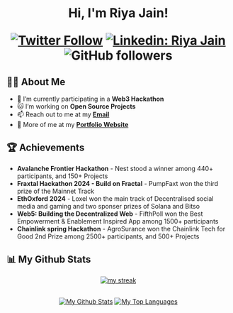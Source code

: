 <h1 align="center">Hi, I'm Riya Jain!

[![Twitter Follow](https://img.shields.io/badge/follow-%40Jriyyya-1DA1F2?logo=twitter&style=social)](https://twitter.com/jriyyya)
[![Linkedin: Riya Jain](https://img.shields.io/badge/-Riya-blue?style=flat-square&logo=Linkedin&logoColor=white&link=https://www.linkedin.com/in/jriyyya/)](https://www.linkedin.com/in/jriyyya/)
![GitHub followers](https://img.shields.io/github/followers/jriyyya?label=Follow&style=social)


## 👩‍💻 About Me

- 🚀 I’m currently participating in a **Web3 Hackathon**
- 🐱 I’m working on **Open Source Projects** 
- 📫 Reach out to me at my **<a href="mailto:riya1jain567@gmail.com">Email</a>** 
- 🧑 More of me at my **[Portfolio Website](https://bit.ly/jriyyya)** 

## 🏆 Achievements 

- **Avalanche Frontier Hackathon** - Nest stood a winner among 440+ participants, and 150+ Projects
- **Fraxtal Hackathon 2024 - Build on Fractal** - PumpFaxt won the third prize of the Mainnet Track
- **EthOxford 2024** - Loxel won the main track of Decentralised social media and gaming and two sponser prizes of Solana and Bitso
- **Web5: Building the Decentralized Web** - FifthPoll won the Best Empowerment & Enablement Inspired App among 1500+ participants
- **Chainlink spring Hackathon** - AgroSurance won the Chainlink Tech for Good 2nd Prize among 2500+ participants, and 500+ Projects

 
## 📊 My Github Stats
 
<p align="center">
    <a href="https://github.com/jriyyya/github-readme-streak-stats">
        <img title="🔥 Get streak stats for your profile at git.io/streak-stats" alt="my streak" src="https://github-readme-streak-stats.herokuapp.com/?user=jriyyya&theme=black-ice&hide_border=true&stroke=0000&background=060A0CD0"/>
    </a>
</p>
 
<div align="center">


  <br/>
    <a href="https://github.com/jriyyya/github-readme-stats"><img alt="My Github Stats" src="https://github-readme-stats.vercel.app/api?username=jriyyya&show_icons=true&count_private=true&theme=react&hide_border=true&bg_color=0D1117" /></a>
  <a href="https://github.com/jriyyya/github-readme-stats"><img alt="My Top Languages" src="https://github-readme-stats.vercel.app/api/top-langs/?username=jriyyya&langs_count=8&count_private=true&layout=compact&theme=react&hide_border=true&bg_color=0D1117" /></a>
